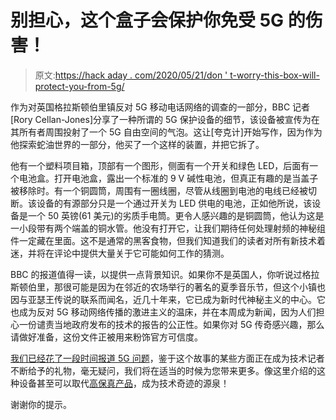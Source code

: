 # 别担心，这个盒子会保护你免受 5G 的伤害！

> 原文:[https://hack aday . com/2020/05/21/don ' t-worry-this-box-will-protect-you-from-5g/](https://hackaday.com/2020/05/21/dont-worry-this-box-will-protect-you-from-5g/)

作为对英国格拉斯顿伯里镇反对 5G 移动电话网络的调查的一部分，BBC 记者[Rory Cellan-Jones]分享了一种所谓的 5G 保护设备的细节，该设备被宣传为在其所有者周围投射了一个 5G 自由空间的气泡。这让[夸克计]开始写作，因为作为他探索蛇油世界的一部分，他买了一个这样的装置，并把它拆了。

他有一个塑料项目箱，顶部有一个图形，侧面有一个开关和绿色 LED，后面有一个电池盒。打开电池盒，露出一个标准的 9 V 碱性电池，但真正有趣的是当盖子被移除时。有一个铜圆筒，周围有一圈线圈，尽管从线圈到电池的电线已经被切断。该设备的有源部分只是一个通过开关为 LED 供电的电池，正如他所说，该设备是一个 50 英镑(61 美元)的劣质手电筒。更令人感兴趣的是铜圆筒，他认为这是一小段带有两个端盖的铜水管。他没有打开它，让我们期待任何处理射频的神秘组件一定藏在里面。这不是通常的黑客食物，但我们知道我们的读者对所有新技术着迷，并将在评论中提供大量关于它可能如何工作的猜测。

BBC 的报道值得一读，以提供一点背景知识。如果你不是英国人，你听说过格拉斯顿伯里，那很可能是因为在邻近的农场举行的著名的夏季音乐节，但这个小镇也因与亚瑟王传说的联系而闻名，近几十年来，它已成为新时代神秘主义的中心。它也成为反对 5G 移动网络传播的激进主义的温床，并在本周成为新闻，因为人们担心一份谴责当地政府发布的技术的报告的公正性。如果你对 5G 传奇感兴趣，那么请做好准备，这份文件正被用来粉饰官方可信度。

[我们已经花了一段时间报道 5G 问题](https://hackaday.com/2020/04/08/on-5g-and-the-fear-of-radiation/)，鉴于这个故事的某些方面正在成为技术记者不断给予的礼物，毫无疑问，我们将在适当的时候为您带来更多。像这里介绍的这种设备甚至可以取代[高保真产品](https://hackaday.com/2017/04/01/introducing-the-hackaday-passive-aligned-ferrite-active-quantum-crystal-nanoparticle-reference-sticker/)，成为技术奇迹的源泉！

谢谢你的提示。